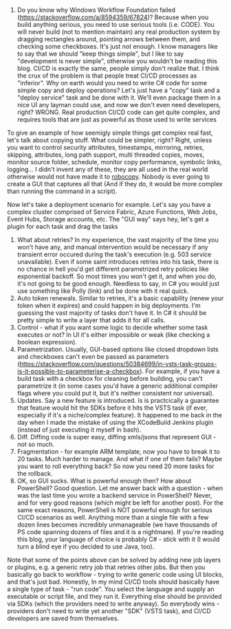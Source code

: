 1. Do you know why Windows Workflow Foundation failed (https://stackoverflow.com/a/8594359/67824)? Because when you build anything serious, you need to use serious tools (i.e. CODE). You will never build (not to mention maintain) any real production system by dragging rectangles around, pointing arrows between them, and checking some checkboxes. It's just not enough. I know managers like to say that we should "keep things simple", but I like to say "development is never simple", otherwise you wouldn't be reading this blog. CI/CD is exactly the same, people simply don't realize that. I think the crux of the problem is that people treat CI/CD processes as "inferior". Why on earth would you need to write C# code for some simple copy and deploy operations? Let's just have a "copy" task and a "deploy service" task and be done with it. We'll even package them in a nice UI any layman could use, and now we don't even need developers, right? WRONG. Real production CI/CD code can get quite complex, and requires tools that are just as powerful as those used to write services 

To give an example of how seemigly simple things get complex real fast, let's talk about copying stuff. What could be simpler, right? Right, unless you want to control security attributes, timestamps, mirroring, retries, skipping, attributes, long path support, multi threaded copies, moves, monitor source folder, schedule, monitor copy performance, symbolic links, logging... I didn't invent any of these, they are all used in the real world otherwise would not have made it to [robocopy](https://docs.microsoft.com/en-us/windows-server/administration/windows-commands/robocopy). Nobody is ever going to create a GUI that captures all that (And if they do, it would be more complex than running the command in a script).

Now let's take a deployment scenario for example. Let's say you have a complex cluster comprised of Service Fabric, Azure Functions, Web Jobs, Event Hubs, Storage accounts, etc. The "GUI way" says hey, let's get a plugin for each task and drag the tasks 

1. What about retries? In my experience, the vast majority of the time you won't have any, and manual intervention would be necessary if any transient error occured during the task's execution (e.g. 503 service unavailable). Even if some saint introduces retries into his task, there is no chance in hell you'd get different parametrized retry policies like exponential backoff. So most times you won't get it, and when you do, it's not going to be good enough. Needless to say, in C# you would just use something like Polly (link) and be done with it real quick.
1. Auto token renewals. Similar to retries, it's a basic capability (renew your token when it expires) and could happen in big deployments. I'm guessing the vast majority of tasks don't have it. In C# it should be pretty simple to write a layer that adds it for all calls.
1. Control - what if you want some logic to decide whether some task executes or not? In UI it's either impossible or weak (like checking a boolean expression).
1. Parametrization. Usually, GUI-based options like closed dropdown lists and checkboxes can't even be passed as parameters (https://stackoverflow.com/questions/50384699/in-vsts-task-groups-is-it-possible-to-parameterise-a-checkbox). For example, if you have a build task with a checkbox for cleaning before building, you can't parametrize it (in some cases you'd have a generic additional compiler flags where you could put it, but it's neither consistent nor universal).
1. Updates. Say a new feature is introduced. Is is practcically a guarantee that feature would hit the SDKs before it hits the VSTS task (if ever, especially if it's a niche/complex feature). It happened to me back in the day when I made the mistake of using the XCodeBuild Jenkins plugin (instead of just executing it myself in bash).
1. Diff. Diffing code is super easy, diffing xmls/jsons that represent GUI - not so much.
1. Fragmentation - for example ARM template, now you have to break it to 20 tasks. Much harder to manage. And what if one of them fails? Maybe you want to roll everything back? So now you need 20 more tasks for the rollback. 
2. OK, so GUI sucks. What is powerful enough then? How about PowerShell? Good question. Let me answer back with a question - when was the last time you wrote a backend service in PowerShell? Never, and for very good reasons (which might be left for another post). For the same exact reasons, PowerShell is NOT powerful enough for serious CI/CD scenarios as well. Anything more than a single file with a few dozen lines becomes incredibly unmanageable (we have thousands of PS code spanning dozens of files and it is a nightmare). If you're reading this blog, your language of choice is probably C# - stick with it (I would turn a blind eye if you decided to use Java, too).

Note that some of the points above can be solved by adding new job layers or plugins, e.g. a generic retry job that retries other jobs. But then you basically go back to workflow - trying to write generic code using UI blocks, and that's just bad. 
Honestly, In my mind CI/CD tools should basically have a single type of task - "run code". You select the language and supply an executable or script file, and they run it. Everything else should be provided via SDKs (which the providers need to write anyway). So everybody wins - providers don't need to write yet another "SDK" (VSTS task), and CI/CD developers are saved from themselves.